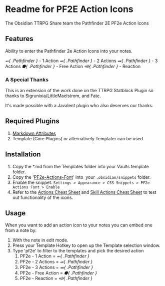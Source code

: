# Readme for PF2E Action Icons

The Obsidian TTRPG Share team the Pathfinder 2E PF2e Action Icons

## Features

Ability to enter the Pathfinder 2e Action Icons into your notes. 

*⬻{ .Pathfinder }* - 1 Action
*⬺{ .Pathfinder }* - 2 Actions
*⬽{ .Pathfinder }* - 3 Actions
*⭓{ .Pathfinder }* - Free Action
*⬲{ .Pathfinder }* - Reaction

### A Special Thanks

This is an extension of the work done on the TTRPG Statblock Plugin so thanks to Sigrunixia/LittleMaelstrom, and Fate. 

It's made possible with a Javalent plugin who also deserves our thanks. 

## Required Plugins

1. [Markdown Attributes](https://github.com/valentine195/obsidian-markdown-attributes)
2. Template (Core Plugins) or alternatively Templater can be used. 

## Installation

1. Copy the \*.md from the Templates folder into your Vaults template folder. 
2. Copy the '[PF2e-Actions-Font](_attachments/PF2e-Actions-Font.css)' into  your `.obsidian/snippets` folder. 
3. Enable the snippet. `Settings > Appearance > CSS Snippets > PF2e Actions Font > Enable`
4. Refer to the [Actions Cheat Sheet](notes/Actions-Cheat-Sheet.md) and [Skill Actions Cheat Sheet](notes/Skill-Actions-Cheat-Sheet.md) to test out functionality of the icons.

## Usage

When you want to add an action icon to your notes you can embed one from a note by:
1. With the note in edit mode. 
2. Press your Template Hotkey to open up the Template selection window. 
3. Type 'pf2e' to filter to the templates and pick the desired action
	1. PF2e - 1 Action = *⬻{ .Pathfinder }* 
	2. PF2e - 2 Actions = *⬺{ .Pathfinder }* 
	3. PF2e - 3 Actions = *⬽{ .Pathfinder }*
	4. PF2e - Free Action = *⭓{ .Pathfinder }*
	5. PF2e - Reaction = *⬲{ .Pathfinder }*
